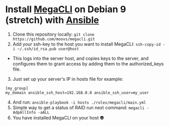 # Install [MegaCLI](http://hwraid.le-vert.net/wiki/DebianPackages) on Debian 9 (stretch) with [Ansible](https://www.ansible.com/)

1. Clone this repository locally:
```git clone https://github.com/moovs/megacli.git```
2. Add your ssh-key to the host you want to install MegaCLI:
```ssh-copy-id -i ~/.ssh/id_rsa.pub user@host```
- This logs into the server host, and copies keys to the server, and configures them to grant access by adding them to the authorized_keys file.
3. Just set up your server's IP in hosts file for example:
``` 
[my_group]
my_domain ansible_ssh_host=192.168.0.0 ansible_ssh_user=my_user
```
4. And run: 
```ansible-playbook -i hosts ./roles/megacli/main.yml```
5. Simple way to get a status of RAID run next command:
```megacli -AdpAllInfo -aALL```
6. You have installed MegaCLI on your host :alien:

